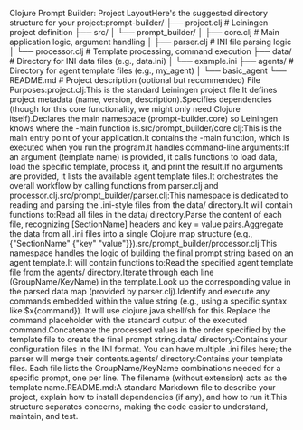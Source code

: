 Clojure Prompt Builder: Project LayoutHere's the suggested directory structure for your project:prompt-builder/
├── project.clj        # Leiningen project definition
├── src/
│   └── prompt_builder/
│       ├── core.clj     # Main application logic, argument handling
│       ├── parser.clj   # INI file parsing logic
│       └── processor.clj # Template processing, command execution
├── data/              # Directory for INI data files (e.g., data.ini)
│   └── example.ini
├── agents/            # Directory for agent template files (e.g., my_agent)
│   └── basic_agent
└── README.md          # Project description (optional but recommended)
File Purposes:project.clj:This is the standard Leiningen project file.It defines project metadata (name, version, description).Specifies dependencies (though for this core functionality, we might only need Clojure itself).Declares the main namespace (prompt-builder.core) so Leiningen knows where the -main function is.src/prompt_builder/core.clj:This is the main entry point of your application.It contains the -main function, which is executed when you run the program.It handles command-line arguments:If an argument (template name) is provided, it calls functions to load data, load the specific template, process it, and print the result.If no arguments are provided, it lists the available agent template files.It orchestrates the overall workflow by calling functions from parser.clj and processor.clj.src/prompt_builder/parser.clj:This namespace is dedicated to reading and parsing the .ini-style files from the data/ directory.It will contain functions to:Read all files in the data/ directory.Parse the content of each file, recognizing [SectionName] headers and key = value pairs.Aggregate the data from all .ini files into a single Clojure map structure (e.g., {"SectionName" {"key" "value"}}).src/prompt_builder/processor.clj:This namespace handles the logic of building the final prompt string based on an agent template.It will contain functions to:Read the specified agent template file from the agents/ directory.Iterate through each line (GroupName/KeyName) in the template.Look up the corresponding value in the parsed data map (provided by parser.clj).Identify and execute any commands embedded within the value string (e.g., using a specific syntax like $x{command}). It will use clojure.java.shell/sh for this.Replace the command placeholder with the standard output of the executed command.Concatenate the processed values in the order specified by the template file to create the final prompt string.data/ directory:Contains your configuration files in the INI format. You can have multiple .ini files here; the parser will merge their contents.agents/ directory:Contains your template files. Each file lists the GroupName/KeyName combinations needed for a specific prompt, one per line. The filename (without extension) acts as the template name.README.md:A standard Markdown file to describe your project, explain how to install dependencies (if any), and how to run it.This structure separates concerns, making the code easier to understand, maintain, and test.